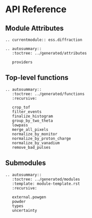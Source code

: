 # API Reference

## Module Attributes
```{eval-rst}
.. currentmodule:: ess.diffraction

.. autosummary::
   :toctree: ../generated/attributes

   providers
```

## Top-level functions

```{eval-rst}
.. autosummary::
   :toctree: ../generated/functions
   :recursive:

   crop_tof
   filter_events
   finalize_histogram
   group_by_two_theta
   lowpass
   merge_all_pixels
   normalize_by_monitor
   normalize_by_proton_charge
   normalize_by_vanadium
   remove_bad_pulses
```

## Submodules

```{eval-rst}
.. autosummary::
   :toctree: ../generated/modules
   :template: module-template.rst
   :recursive:

   external.powgen
   powder
   types
   uncertainty
```